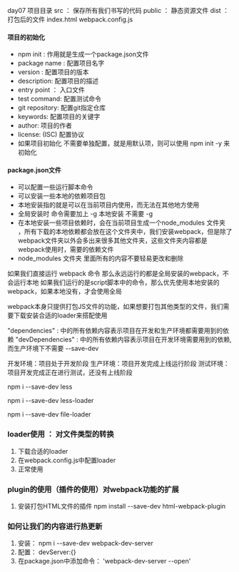 day07  项目目录
  src ： 保存所有我们书写的代码
  public ： 静态资源文件
  dist ： 打包后的文件
  index.html
  webpack.config.js

#### 项目的初始化   
*  npm init  : 作用就是生成一个package.json文件
* package name  :  配置项目名字
* version : 配置项目的版本
* description: 配置项目的描述
* entry point ： 入口文件
* test command: 配置测试命令
* git repository: 配置git指定仓库
* keywords: 配置项目的关键字
* author: 项目的作者
* license: (ISC) 配置协议
* 如果项目初始化 不需要单独配置，就是用默认项，则可以使用 npm init -y 来初始化

#### package.json文件
* 可以配置一些运行脚本命令
* 可以安装一些本地的依赖项目包
* 本地安装指的就是可以在当前项目内使用，而无法在其他地方使用
* 全局安装时 命令需要加上 -g  本地安装 不需要 -g
* 在本地安装一些项目依赖时，会在当前项目生成一个node_modules 文件夹  ，所有下载的本地依赖都会放在这个文件夹中，我们安装webpack，但是除了webpack文件夹以外会多出来很多其他文件夹，这些文件夹内容都是webpack使用时，需要的依赖文件
* node_modules 文件夹 里面所有的内容不要轻易更改和删除


如果我们直接运行 webpack 命令  那么永远运行的都是全局安装的webpack，不会运行本地
如果我们运行的是script脚本中的命令，那么优先使用本地安装的webpack，如果本地没有，才会使用全局

webpack本身只提供打包JS文件的功能，如果想要打包其他类型的文件，我们需要下载安装合适的loader来搭配使用

"dependencies" : 中的所有依赖内容表示项目在开发和生产环境都需要用到的依赖
"devDependencies" : 中的所有依赖内容表示项目在开发环境需要用到的依赖,而生产环境下不需要 --save-dev

开发环境：项目处于开发阶段
生产环境：项目开发完成上线运行阶段
测试环境：项目开发完成正在进行测试，还没有上线阶段


npm i --save-dev less

npm i --save-dev less-loader

npm i --save-dev file-loader


### loader使用 ： 对文件类型的转换
1. 下载合适的loader
2. 在webpack.config.js中配置loader
3. 正常使用

### plugin的使用（插件的使用）对webpack功能的扩展
1. 安装打包HTML文件的插件
  npm install --save-dev html-webpack-plugin

### 如何让我们的内容进行热更新
1. 安装：
  npm i --save-dev webpack-dev-server
2. 配置：
  devServer:{}
3. 在package.json中添加命令：
   'webpack-dev-server --open'
   

